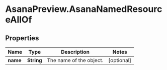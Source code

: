 # AsanaPreview.AsanaNamedResourceAllOf

## Properties

Name | Type | Description | Notes
------------ | ------------- | ------------- | -------------
**name** | **String** | The name of the object. | [optional] 


